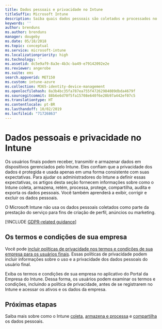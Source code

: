 ```yaml
---
title: Dados pessoais e privacidade no Intune
titleSuffix: Microsoft Intune
description: Saiba quais dados pessoais são coletados e processados no Intune.
keywords: ''
author: brenduns
ms.author: brenduns
manager: dougeby
ms.date: 05/18/2018
ms.topic: conceptual
ms.service: microsoft-intune
ms.localizationpriority: high
ms.technology: ''
ms.assetid: dc5e9af9-8a3e-4b3c-ba49-e79142092e2e
ms.reviewer: angerobe
ms.suite: ems
search.appverid: MET150
ms.custom: intune-azure
ms.collection: M365-identity-device-management
ms.openlocfilehash: 8a3b4bc35fa787ea755f47262984089dbda4679f
ms.sourcegitcommit: 88b6e6d70f5fa15708e640f6e20b97a442ef07c5
ms.translationtype: HT
ms.contentlocale: pt-BR
ms.lasthandoff: 10/02/2019
ms.locfileid: "71726863"
---
```

# <a name="privacy-and-personal-data-in-intune"></a>Dados pessoais e privacidade no Intune

Os usuários finais podem receber, transmitir e armazenar dados em dispositivos gerenciados pelo Intune. Eles confiam que a privacidade dos dados é protegida e usada apenas em uma forma consistente com suas expectativas. Para ajudar os administradores do Intune a definir essas expectativas, os artigos desta seção fornecem informações sobre como o Intune coleta, armazena, retém, processa, protege, compartilha, audita e exporta os dados pessoais. Você também aprenderá a exibir, corrigir e excluir os dados pessoais.

O Microsoft Intune não usa os dados pessoais coletados como parte da prestação do serviço para fins de criação de perfil, anúncios ou marketing.

[!INCLUDE [GDPR-related guidance](../includes/gdpr-dsr-and-stp-note.md)]

## <a name="your-company-terms-and-conditions"></a>Os termos e condições de sua empresa

Você pode [incluir políticas de privacidade nos termos e condições de sua empresa para os usuários finais](../apps/company-portal-app.md). Essas políticas de privacidade podem incluir informações sobre o uso e a privacidade dos dados pessoais do usuário final.

Exiba os termos e condições de sua empresa no aplicativo do Portal da Empresa do Intune. Dessa forma, os usuários podem examinar os termos e condições, incluindo a política de privacidade, antes de se registrarem no Intune e acessar os ativos e os dados da empresa.

## <a name="next-steps"></a>Próximas etapas

Saiba mais sobre como o Intune [coleta](privacy-data-collect.md), [armazena e processa](privacy-data-store-process.md) e [compartilha](privacy-data-secure-share.md) os dados pessoais. 
